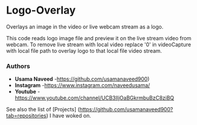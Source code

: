 # Logo-Overlay
Overlays an image in the video or live webcam stream as a logo.

This code reads logo image file and preview it on the live stream video from webcam.
To remove live stream with local video replace '0' in videoCapture with local file path to overlay logo to that local file video stream.



### Authors

* **Usama Naveed** -https://github.com/usamanaveed900)
* **Instagram** -https://www.instagram.com/naveedusama/
* **Youtube** -https://www.youtube.com/channel/UCB3IljOaBGkrmbuBzC8ziBQ

See also the list of [Projects] (https://github.com/usamanaveed900?tab=repositories) I have woked on.

